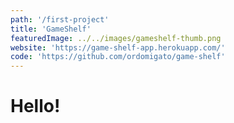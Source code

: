 ```yaml
---
path: '/first-project'
title: 'GameShelf'
featuredImage: ../../images/gameshelf-thumb.png
website: 'https://game-shelf-app.herokuapp.com/'
code: 'https://github.com/ordomigato/game-shelf'
---
```


# Hello!